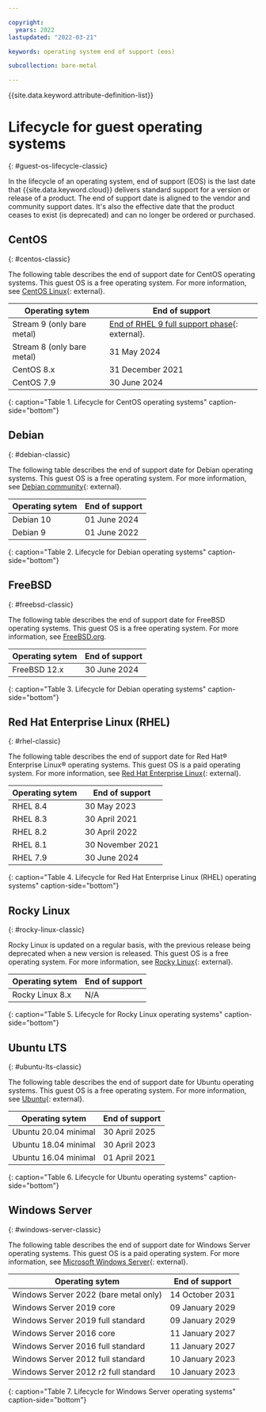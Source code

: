 ```yaml
---

copyright:
  years: 2022
lastupdated: "2022-03-21"

keywords: operating system end of support (eos)

subcollection: bare-metal

---
```


{{site.data.keyword.attribute-definition-list}}

# Lifecycle for guest operating systems 
{: #guest-os-lifecycle-classic}

In the lifecycle of an operating system, end of support (EOS) is the last date that {{site.data.keyword.cloud}} delivers standard support for a version or release of a product. The end of support date is aligned to the vendor and community support dates. It's also the effective date that the product ceases to exist (is deprecated) and can no longer be ordered or purchased. 

## CentOS
{: #centos-classic}

The following table describes the end of support date for CentOS operating systems. This guest OS is a free operating system. For more information, see [CentOS Linux](https://www.centos.org/about/){: external}. 

| Operating sytem | End of support | 
|-----------------|----------------|
| Stream 9 (only bare metal) | [End of RHEL 9 full support phase](https://access.redhat.com/support/policy/updates/errata#Full_Support_Phase){: external}. | 
| Stream 8 (only bare metal) | 31 May 2024 | 
| CentOS 8.x | 31 December 2021  | 
| CentOS 7.9 | 30 June 2024 |
{: caption="Table 1. Lifecycle for CentOS operating systems" caption-side="bottom"}

## Debian
{: #debian-classic}

The following table describes the end of support date for Debian operating systems. This guest OS is a free operating system. For more information, see [Debian community](https://www.debian.org/){: external}. 

| Operating sytem | End of support | 
|-----------------|----------------|
| Debian 10 | 01 June 2024 | 
| Debian 9  | 01 June 2022 | 
{: caption="Table 2. Lifecycle for Debian operating systems" caption-side="bottom"}

## FreeBSD
{: #freebsd-classic}

The following table describes the end of support date for FreeBSD operating systems. This guest OS is a free operating system. For more information, see [FreeBSD.org](freebsd.org). 

| Operating sytem | End of support |
|-----------------|----------------|
| FreeBSD 12.x | 30 June 2024 | 
{: caption="Table 3. Lifecycle for Debian operating systems" caption-side="bottom"}

## Red Hat Enterprise Linux (RHEL)
{: #rhel-classic}

The following table describes the end of support date for Red Hat&reg; Enterprise Linux&reg; operating systems. This guest OS is a paid operating system. For more information, see [Red Hat Enterprise Linux](https://www.redhat.com/en/technologies/linux-platforms/enterprise-linux){: external}. 

| Operating sytem | End of support | 
|-----------------|----------------|
| RHEL 8.4  | 30 May 2023 | 
| RHEL 8.3  | 30 April 2021 | 
| RHEL 8.2  | 30 April 2022 |  
| RHEL 8.1  | 30 November 2021 | 
| RHEL 7.9  | 30 June 2024 | 
{: caption="Table 4. Lifecycle for Red Hat Enterprise Linux (RHEL) operating systems" caption-side="bottom"}

<!--**BYOL**: For Red Hat Enterprise Linux® (RHEL) operating systems, you can bring your own license (BYOL) to {{site.data.keyword.vpc_short}} when you import a custom image. These images are registered and licensed by you. You maintain control over your license and incur no additional costs by using your license. Acquisition and activation of the license is between you and the OS vendor. BYOL is not supported on Red Hat Enterprise Linux for SAP.-->

## Rocky Linux
{: #rocky-linux-classic}

Rocky Linux is updated on a regular basis, with the previous release being deprecated when a new version is released. This guest OS is a free operating system. For more information, see [Rocky Linux](https://rockylinux.org/){: external}. 

| Operating sytem | End of support | 
|-----------------|----------------|
| Rocky Linux 8.x | N/A | 
{: caption="Table 5. Lifecycle for Rocky Linux operating systems" caption-side="bottom"}

## Ubuntu LTS
{: #ubuntu-lts-classic}

The following table describes the end of support date for Ubuntu operating systems. This guest OS is a free operating system. For more information, see [Ubuntu](https://ubuntu.com/){: external}. 

| Operating sytem | End of support | 
|-----------------|----------------|
| Ubuntu 20.04 minimal | 30 April 2025 | 
| Ubuntu 18.04 minimal | 30 April 2023  | 
| Ubuntu 16.04 minimal | 01 April 2021  | 
{: caption="Table 6. Lifecycle for Ubuntu operating systems" caption-side="bottom"}

## Windows Server
{: #windows-server-classic}

The following table describes the end of support date for Windows Server operating systems. This guest OS is a paid operating system. For more information, see [Microsoft Windows Server](https://www.microsoft.com/en-us/windows-server){: external}. 

| Operating sytem | End of support | 
|-----------------|----------------|
| Windows Server 2022 (bare metal only) | 14 October 2031 |
| Windows Server 2019 core | 09 January 2029 | 
| Windows Server 2019 full standard | 09 January 2029 | 
| Windows Server 2016 core | 11 January 2027 | 
| Windows Server 2016 full standard  | 11 January 2027  |  
| Windows Server 2012 full standard | 10 January 2023 | 
| Windows Server 2012 r2 full standard | 10 January 2023 | 
{: caption="Table 7. Lifecycle for Windows Server operating systems" caption-side="bottom"}

<!--**BYOL**: For Windows operating systems, you can bring your own license (BYOL) when you import a custom image. These images are registered and licensed by you. You maintain control over your license and incur no additional costs by using your license. Acquisition and activation of the license is between you and the OS vendor.-->
